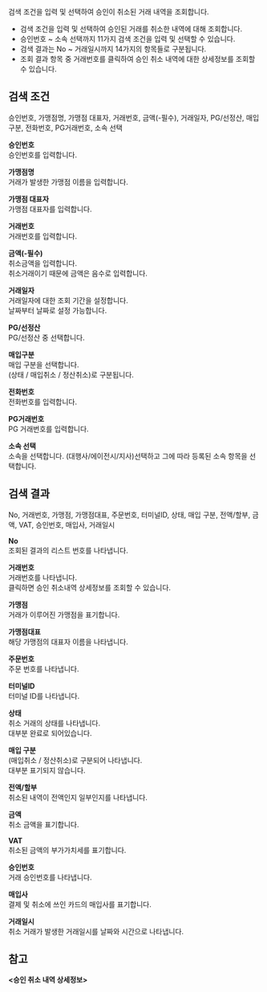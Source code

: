검색 조건을 입력 및 선택하여 승인이 취소된 거래 내역을 조회합니다.

- 검색 조건을 입력 및 선택하여 승인된 거래를 취소한 내역에 대해 조회합니다.
- 승인번호 ~ 소속 선택까지 11가지 검색 조건을 입력 및 선택할 수 있습니다.
- 검색 결과는 No ~ 거래일시까지 14가지의 항목들로 구분됩니다.
- 조회 결과 항목 중 거래번호를 클릭하여 승인 취소 내역에 대한 상세정보를 조회할 수 있습니다.

## 검색 조건
승인번호, 가맹점명, 가맹점 대표자, 거래번호, 금액(-필수), 거래일자, PG/선정산, 매입구분, 전화번호, PG거래번호, 소속 선택

**승인번호**
<br>승인번호를 입력합니다.

**가맹점명**
<br>거래가 발생한 가맹점 이름을 입력합니다.

**가맹점 대표자**
<br>가맹점 대표자를 입력합니다.

**거래번호**
<br>거래번호를 입력합니다.

**금액(-필수)**
<br>취소금액을 입력합니다.
<br>취소거래이기 때문에 금액은 음수로 입력합니다.

**거래일자**
<br>거래일자에 대한 조회 기간을 설정합니다.
<br>날짜부터 날짜로 설정 가능합니다.

**PG/선정산**
<br>PG/선정산 중 선택합니다.

**매입구분**
<br>매입 구분을 선택합니다.
<br>(상태 / 매입취소 / 정산취소)로 구분됩니다.

**전화번호**
<br>전화번호를 입력합니다.

**PG거래번호**
<br>PG 거래번호를 입력합니다.

**소속 선택**
<br>소속을 선택합니다. (대행사/에이전시/지사)선택하고 그에 따라 등록된 소속 항목을 선택합니다.



## 검색 결과
No, 거래번호, 가맹점, 가맹점대표, 주문번호, 터미널ID, 상태, 매입 구분, 전액/할부, 금액, VAT, 승인번호, 매입사, 거래일시

**No**
<br>조회된 결과의 리스트 번호를 나타냅니다.

**거래번호**
<br>거래번호를 나타냅니다.
<br>클릭하면 승인 취소내역 상세정보를 조회할 수 있습니다.

**가맹점**
<br>거래가 이루어진 가맹점을 표기합니다.

**가맹점대표**
<br>해당 가맹점의 대표자 이름을 나타냅니다.

**주문번호**
<br>주문 번호를 나타냅니다.

**터미널ID**
<br>터미널 ID를 나타냅니다.

**상태**
<br>취소 거래의 상태를 나타냅니다.
<br>대부분 완료로 되어있습니다.

**매입 구분**
<br>(매입취소 / 정산취소)로 구분되어 나타냅니다.
<br>대부분 표기되지 않습니다.

**전액/할부**
<br>취소된 내역이 전액인지 일부인지를 나타냅니다.

**금액**
<br>취소 금액을 표기합니다.

**VAT**
<br>취소된 금액의 부가가치세를 표기합니다.

**승인번호**
<br>거래 승인번호를 나타냅니다.

**매입사**
<br>결제 및 취소에 쓰인 카드의 매입사를 표기합니다.

**거래일시**
<br>취소 거래가 발생한 거래일시를 날짜와 시간으로 나타냅니다.


## 참고
**<승인 취소 내역 상세정보>**
